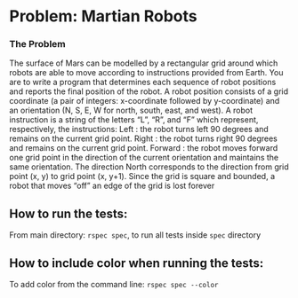 
# Problem: Martian Robots

### The Problem

The surface of Mars can be modelled by a rectangular grid around which robots are able to move according to instructions provided from Earth. You are to write a program that determines each sequence of robot positions and reports the final position of the robot.
A robot position consists of a grid coordinate (a pair of integers: x-coordinate followed by y-coordinate) and an orientation (N, S, E, W for north, south, east, and west).
A robot instruction is a string of the letters “L”, “R”, and “F” which represent, respectively, the instructions:
Left : the robot turns left 90 degrees and remains on the current grid point.
Right : the robot turns right 90 degrees and remains on the current grid point.
Forward : the robot moves forward one grid point in the direction of the current orientation and maintains the same orientation.
The direction North corresponds to the direction from grid point (x, y) to grid point (x, y+1).
Since the grid is square and bounded, a robot that moves “off” an edge of the grid is lost forever

## How to run the tests:
From main directory: `rspec spec`, to run all tests inside `spec` directory

## How to include color when running the tests:
To add color from the command line: `rspec spec --color`
